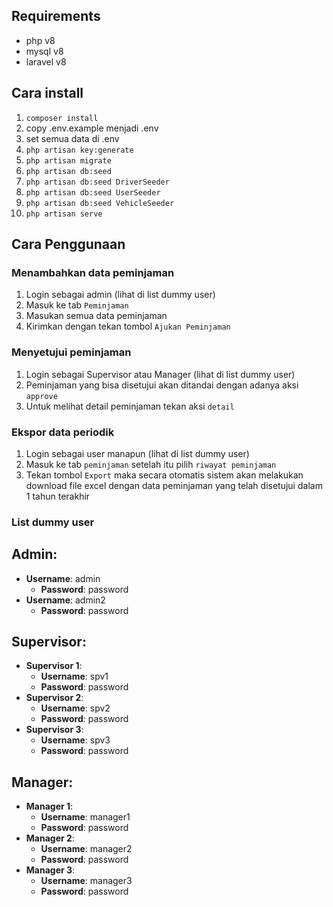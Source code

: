 ## Requirements
- php v8
- mysql v8
- laravel v8

## Cara install
1. ```composer install```
2. copy .env.example menjadi .env
3. set semua data di .env
4. ```php artisan key:generate```
5. ```php artisan migrate```
6. ```php artisan db:seed```
7. ```php artisan db:seed DriverSeeder```
8. ```php artisan db:seed UserSeeder```
9. ```php artisan db:seed VehicleSeeder```
10. ```php artisan serve```

## Cara Penggunaan
### Menambahkan data peminjaman
1. Login sebagai admin (lihat di list dummy user)
2. Masuk ke tab ```Peminjaman``` 
3. Masukan semua data peminjaman
4. Kirimkan dengan tekan tombol ```Ajukan Peminjaman```
### Menyetujui peminjaman
1. Login sebagai Supervisor atau Manager (lihat di list dummy user)
2. Peminjaman yang bisa disetujui akan ditandai dengan adanya aksi ```approve```
3. Untuk melihat detail peminjaman tekan aksi ```detail```

### Ekspor data periodik
1. Login sebagai user manapun (lihat di list dummy user)
2. Masuk ke tab ```peminjaman``` setelah itu pilih ```riwayat peminjaman```
3. Tekan tombol ```Export``` maka secara otomatis sistem akan melakukan download file excel dengan data peminjaman yang telah disetujui dalam 1 tahun terakhir

### List dummy user
## Admin:
- **Username**: admin
  - **Password**: password
- **Username**: admin2
  - **Password**: password

## Supervisor:
- **Supervisor 1**:
  - **Username**: spv1
  - **Password**: password
- **Supervisor 2**:
  - **Username**: spv2
  - **Password**: password
- **Supervisor 3**:
  - **Username**: spv3
  - **Password**: password

## Manager:
- **Manager 1**:
  - **Username**: manager1
  - **Password**: password
- **Manager 2**:
  - **Username**: manager2
  - **Password**: password
- **Manager 3**:
  - **Username**: manager3
  - **Password**: password